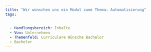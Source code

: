 ```yaml
---
title: "Wir wünschen uns ein Modul zume Thema: Automatisierung"
tags:
  
  
  - Handlungsbereich: Inhalte
  - Von: Unternehmen
  - Themenfeld: Curriculare Wünsche Bachelor
  - Bachelor
---
```

